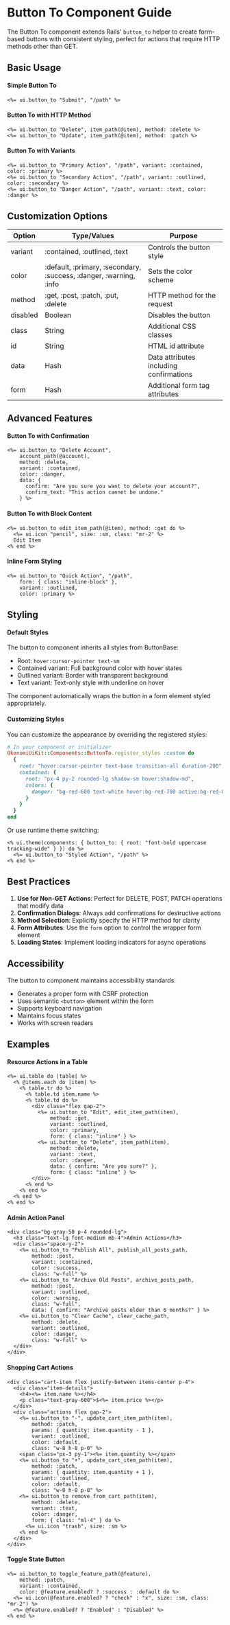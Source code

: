 # Button To Component Guide

The Button To component extends Rails' `button_to` helper to create form-based buttons with consistent styling, perfect for actions that require HTTP methods other than GET.

## Basic Usage

#### Simple Button To
```erb
<%= ui.button_to "Submit", "/path" %>
```

#### Button To with HTTP Method
```erb
<%= ui.button_to "Delete", item_path(@item), method: :delete %>
<%= ui.button_to "Update", item_path(@item), method: :patch %>
```

#### Button To with Variants
```erb
<%= ui.button_to "Primary Action", "/path", variant: :contained, color: :primary %>
<%= ui.button_to "Secondary Action", "/path", variant: :outlined, color: :secondary %>
<%= ui.button_to "Danger Action", "/path", variant: :text, color: :danger %>
```

## Customization Options

| Option | Type/Values | Purpose |
|--------|-------------|---------|
| variant | :contained, :outlined, :text | Controls the button style |
| color | :default, :primary, :secondary, :success, :danger, :warning, :info | Sets the color scheme |
| method | :get, :post, :patch, :put, :delete | HTTP method for the request |
| disabled | Boolean | Disables the button |
| class | String | Additional CSS classes |
| id | String | HTML id attribute |
| data | Hash | Data attributes including confirmations |
| form | Hash | Additional form tag attributes |

## Advanced Features

#### Button To with Confirmation
```erb
<%= ui.button_to "Delete Account", 
    account_path(@account), 
    method: :delete,
    variant: :contained,
    color: :danger,
    data: { 
      confirm: "Are you sure you want to delete your account?",
      confirm_text: "This action cannot be undone."
    } %>
```

#### Button To with Block Content
```erb
<%= ui.button_to edit_item_path(@item), method: :get do %>
  <%= ui.icon "pencil", size: :sm, class: "mr-2" %>
  Edit Item
<% end %>
```

#### Inline Form Styling
```erb
<%= ui.button_to "Quick Action", "/path", 
    form: { class: "inline-block" },
    variant: :outlined,
    color: :primary %>
```

## Styling

#### Default Styles

The button to component inherits all styles from ButtonBase:
- Root: `hover:cursor-pointer text-sm`
- Contained variant: Full background color with hover states
- Outlined variant: Border with transparent background
- Text variant: Text-only style with underline on hover

The component automatically wraps the button in a form element styled appropriately.

#### Customizing Styles

You can customize the appearance by overriding the registered styles:

```ruby
# In your component or initializer
OkonomiUiKit::Components::ButtonTo.register_styles :custom do
  {
    root: "hover:cursor-pointer text-base transition-all duration-200",
    contained: {
      root: "px-4 py-2 rounded-lg shadow-sm hover:shadow-md",
      colors: {
        danger: "bg-red-600 text-white hover:bg-red-700 active:bg-red-800"
      }
    }
  }
end
```

Or use runtime theme switching:

```erb
<% ui.theme(components: { button_to: { root: "font-bold uppercase tracking-wide" } }) do %>
  <%= ui.button_to "Styled Action", "/path" %>
<% end %>
```

## Best Practices

1. **Use for Non-GET Actions**: Perfect for DELETE, POST, PATCH operations that modify data
2. **Confirmation Dialogs**: Always add confirmations for destructive actions
3. **Method Selection**: Explicitly specify the HTTP method for clarity
4. **Form Attributes**: Use the `form` option to control the wrapper form element
5. **Loading States**: Implement loading indicators for async operations

## Accessibility

The button to component maintains accessibility standards:
- Generates a proper form with CSRF protection
- Uses semantic `<button>` element within the form
- Supports keyboard navigation
- Maintains focus states
- Works with screen readers

## Examples

#### Resource Actions in a Table
```erb
<%= ui.table do |table| %>
  <% @items.each do |item| %>
    <% table.tr do %>
      <% table.td item.name %>
      <% table.td do %>
        <div class="flex gap-2">
          <%= ui.button_to "Edit", edit_item_path(item), 
              method: :get, 
              variant: :outlined, 
              color: :primary,
              form: { class: "inline" } %>
          <%= ui.button_to "Delete", item_path(item), 
              method: :delete,
              variant: :text,
              color: :danger,
              data: { confirm: "Are you sure?" },
              form: { class: "inline" } %>
        </div>
      <% end %>
    <% end %>
  <% end %>
<% end %>
```

#### Admin Action Panel
```erb
<div class="bg-gray-50 p-4 rounded-lg">
  <h3 class="text-lg font-medium mb-4">Admin Actions</h3>
  <div class="space-y-2">
    <%= ui.button_to "Publish All", publish_all_posts_path, 
        method: :post,
        variant: :contained,
        color: :success,
        class: "w-full" %>
    <%= ui.button_to "Archive Old Posts", archive_posts_path,
        method: :post,
        variant: :outlined,
        color: :warning,
        class: "w-full",
        data: { confirm: "Archive posts older than 6 months?" } %>
    <%= ui.button_to "Clear Cache", clear_cache_path,
        method: :delete,
        variant: :outlined,
        color: :danger,
        class: "w-full" %>
  </div>
</div>
```

#### Shopping Cart Actions
```erb
<div class="cart-item flex justify-between items-center p-4">
  <div class="item-details">
    <h4><%= item.name %></h4>
    <p class="text-gray-600">$<%= item.price %></p>
  </div>
  <div class="actions flex gap-2">
    <%= ui.button_to "-", update_cart_item_path(item), 
        method: :patch,
        params: { quantity: item.quantity - 1 },
        variant: :outlined,
        color: :default,
        class: "w-8 h-8 p-0" %>
    <span class="px-3 py-1"><%= item.quantity %></span>
    <%= ui.button_to "+", update_cart_item_path(item),
        method: :patch,
        params: { quantity: item.quantity + 1 },
        variant: :outlined,
        color: :default,
        class: "w-8 h-8 p-0" %>
    <%= ui.button_to remove_from_cart_path(item),
        method: :delete,
        variant: :text,
        color: :danger,
        form: { class: "ml-4" } do %>
      <%= ui.icon "trash", size: :sm %>
    <% end %>
  </div>
</div>
```

#### Toggle State Button
```erb
<%= ui.button_to toggle_feature_path(@feature),
    method: :patch,
    variant: :contained,
    color: @feature.enabled? ? :success : :default do %>
  <%= ui.icon(@feature.enabled? ? "check" : "x", size: :sm, class: "mr-2") %>
  <%= @feature.enabled? ? "Enabled" : "Disabled" %>
<% end %>
```